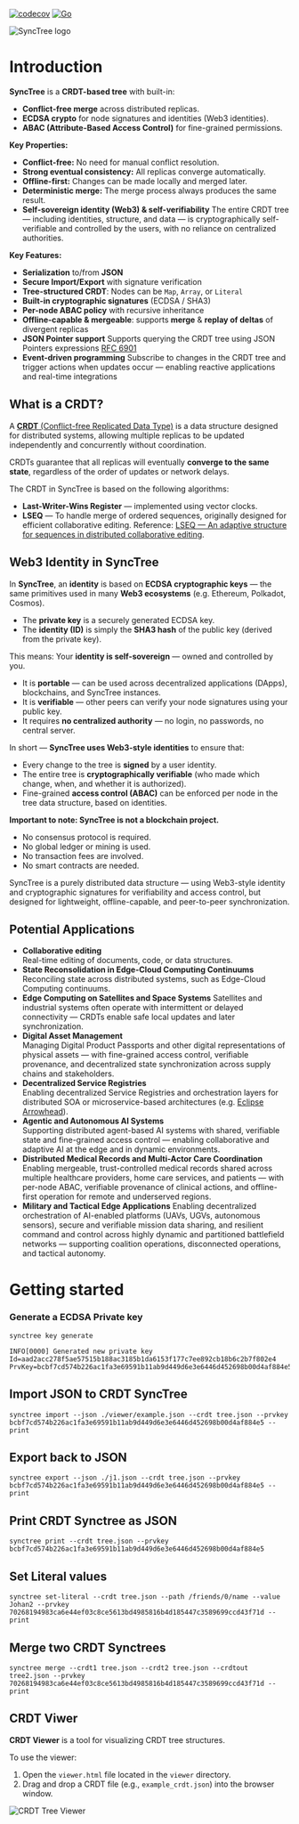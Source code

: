 [![codecov](https://codecov.io/gh/eislab-cps/synctree/branch/main/graph/badge.svg)](https://codecov.io/gh/eislab-cps/synctree)
[![Go](https://github.com/eislab-cps/synctree/actions/workflows/go.yml/badge.svg)](https://github.com/eislab-cps/synctree/actions/workflows/go.yml)

![SyncTree logo](./logo.png)

# Introduction
**SyncTree** is a **CRDT-based tree** with built-in:

- **Conflict-free merge** across distributed replicas.
- **ECDSA crypto** for node signatures and identities (Web3 identities).
- **ABAC (Attribute-Based Access Control)** for fine-grained permissions.

**Key Properties:**
- **Conflict-free:** No need for manual conflict resolution.
- **Strong eventual consistency:** All replicas converge automatically.
- **Offline-first:** Changes can be made locally and merged later.
- **Deterministic merge:** The merge process always produces the same result.
- **Self-sovereign identity (Web3) & self-verifiability** The entire CRDT tree — including identities, structure, and data — is cryptographically self-verifiable and controlled by the users, with no reliance on centralized authorities.

**Key Features:**
- **Serialization** to/from **JSON**
- **Secure Import/Export** with signature verification
- **Tree-structured CRDT**: Nodes can be `Map`, `Array`, or `Literal`
- **Built-in cryptographic signatures** (ECDSA / SHA3)
- **Per-node ABAC policy** with recursive inheritance
- **Offline-capable & mergeable**: supports **merge** & **replay of deltas** of divergent replicas
- **JSON Pointer support** Supports querying the CRDT tree using JSON Pointers expressions [RFC 6901](https://datatracker.ietf.org/doc/html/rfc6901)
- **Event-driven programming** Subscribe to changes in the CRDT tree and trigger actions when updates occur — enabling reactive applications and real-time integrations

## What is a CRDT?
A [**CRDT** (Conflict-free Replicated Data Type)](https://en.wikipedia.org/wiki/Conflict-free_replicated_data_type) is a data structure designed for distributed systems, allowing multiple replicas to be updated independently and concurrently without coordination.

CRDTs guarantee that all replicas will eventually **converge to the same state**, regardless of the order of updates or network delays.

The CRDT in SyncTree is based on the following algorithms:
- **Last-Writer-Wins Register** — implemented using vector clocks. 
- **LSEQ** — To handle merge of ordered sequences, originally designed for efficient collaborative editing. Reference: [LSEQ — An adaptive structure for sequences in distributed collaborative editing](https://hal.inria.fr/hal-00921633/document).

## Web3 Identity in SyncTree
In **SyncTree**, an **identity** is based on **ECDSA cryptographic keys** — the same primitives used in many **Web3 ecosystems** (e.g. Ethereum, Polkadot, Cosmos).

- The **private key** is a securely generated ECDSA key.
- The **identity (ID)** is simply the **SHA3 hash** of the public key (derived from the private key).

This means:
Your **identity is self-sovereign** — owned and controlled by you.  
- It is **portable** — can be used across decentralized applications (DApps), blockchains, and SyncTree instances.  
- It is **verifiable** — other peers can verify your node signatures using your public key.  
- It requires **no centralized authority** — no login, no passwords, no central server.  

In short — **SyncTree uses Web3-style identities** to ensure that:
- Every change to the tree is **signed** by a user identity.
- The entire tree is **cryptographically verifiable** (who made which change, when, and whether it is authorized).
- Fine-grained **access control (ABAC)** can be enforced per node in the tree data structure, based on identities.

**Important to note: SyncTree is not a blockchain project.**
- No consensus protocol is required.
- No global ledger or mining is used.
- No transaction fees are involved.
- No smart contracts are needed.

SyncTree is a purely distributed data structure — using Web3-style identity and cryptographic signatures for verifiability and access control, but designed for lightweight, offline-capable, and peer-to-peer synchronization.

## Potential Applications
- **Collaborative editing**  
  Real-time editing of documents, code, or data structures.
- **State Reconsolidation in Edge-Cloud Computing Continuums** 
  Reconciling state across distributed systems, such as Edge-Cloud Computing continuums.
- **Edge Computing on Satellites and Space Systems**
  Satellites and industrial systems often operate with intermittent or delayed connectivity — CRDTs enable safe local updates and later synchronization.
- **Digital Asset Management**  
    Managing Digital Product Passports and other digital representations of physical assets — with fine-grained access control, verifiable provenance, and decentralized state synchronization across supply chains and stakeholders.
- **Decentralized Service Registries**  
  Enabling decentralized Service Registries and orchestration layers for distributed SOA or microservice-based architectures (e.g. [Eclipse Arrowhead](https://arrowhead.eu/eclipse-arrowhead-2)).
- **Agentic and Autonomous AI Systems**  
   Supporting distributed agent-based AI systems with shared, verifiable state and fine-grained access control — enabling collaborative and adaptive AI at the edge and in dynamic environments.
- **Distributed Medical Records and Multi-Actor Care Coordination** Enabling mergeable, trust-controlled medical records shared across multiple healthcare providers, home care services, and patients — with per-node ABAC, verifiable provenance of clinical actions, and offline-first operation for remote and underserved regions. 
- **Military and Tactical Edge Applications** Enabling decentralized orchestration of AI-enabled platforms (UAVs, UGVs, autonomous sensors), secure and verifiable mission data sharing, and resilient command and control across highly dynamic and partitioned battlefield networks — supporting coalition operations, disconnected operations, and tactical autonomy.

# Getting started
### Generate a ECDSA Private key
```console
synctree key generate
```

```console
INFO[0000] Generated new private key                     Id=aad2acc278f5ae57515b188ac3185b1da6153f177c7ee892cb18b6c2b7f802e4 PrvKey=bcbf7cd574b226ac1fa3e69591b11ab9d449d6e3e6446d452698b00d4af884e5
```

## Import JSON to CRDT SyncTree
```console
synctree import --json ./viewer/example.json --crdt tree.json --prvkey bcbf7cd574b226ac1fa3e69591b11ab9d449d6e3e6446d452698b00d4af884e5 --print
```

## Export back to JSON
```console
synctree export --json ./j1.json --crdt tree.json --prvkey bcbf7cd574b226ac1fa3e69591b11ab9d449d6e3e6446d452698b00d4af884e5 --print
```

## Print CRDT Synctree as JSON 
```console
synctree print --crdt tree.json --prvkey bcbf7cd574b226ac1fa3e69591b11ab9d449d6e3e6446d452698b00d4af884e5
```

## Set Literal values
```console
synctree set-literal --crdt tree.json --path /friends/0/name --value Johan2 --prvkey 70268194983ca6e44ef03c8ce5613bd4985816b4d185447c3589699ccd43f71d --print
```

## Merge two CRDT Synctrees
```console
synctree merge --crdt1 tree.json --crdt2 tree.json --crdtout tree2.json --prvkey 70268194983ca6e44ef03c8ce5613bd4985816b4d185447c3589699ccd43f71d --print
```

## CRDT Viwer
**CRDT Viewer** is a tool for visualizing CRDT tree structures.  

To use the viewer:

1. Open the `viewer.html` file located in the `viewer` directory.
2. Drag and drop a CRDT file (e.g., `example_crdt.json`) into the browser window.

![CRDT Tree Viewer](./viewer.png)

